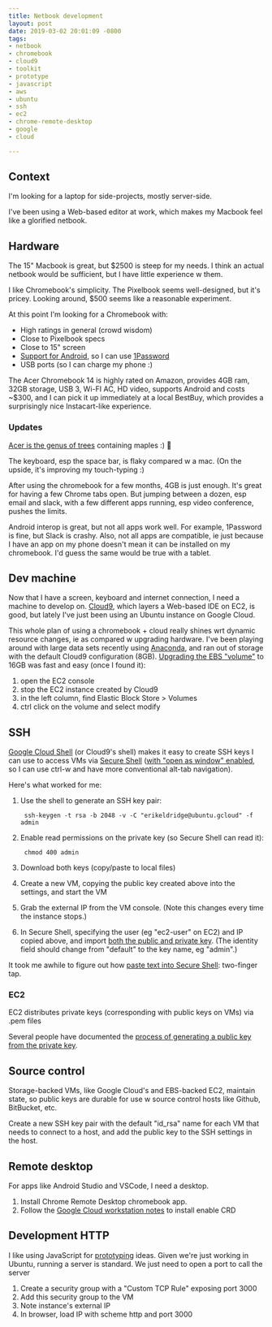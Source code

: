 ```yaml
---
title: Netbook development
layout: post
date: 2019-03-02 20:01:09 -0800
tags:
- netbook
- chromebook
- cloud9
- toolkit
- prototype
- javascript
- aws
- ubuntu
- ssh
- ec2
- chrome-remote-desktop
- google
- cloud

---
```

## Context

I'm looking for a laptop for side-projects, mostly server-side.

I've been using a Web-based editor at work, which makes my Macbook feel like a glorified netbook.

## Hardware

The 15" Macbook is great, but $2500 is steep for my needs. I think an actual netbook would be sufficient, but I have little experience w them.

I like Chromebook's simplicity. The Pixelbook seems well-designed, but it's pricey. Looking around, $500 seems like a reasonable experiment.

At this point I'm looking for a Chromebook with:

* High ratings in general (crowd wisdom)
* Close to Pixelbook specs
* Close to 15" screen
* [Support for Android](https://sites.google.com/a/chromium.org/dev/chromium-os/chrome-os-systems-supporting-android-apps), so I can use [1Password](https://discussions.agilebits.com/discussion/67454/does-1password-work-on-a-chromebook-chrome-os)
* USB ports (so I can charge my phone :)

The Acer Chromebook 14 is highly rated on Amazon, provides 4GB ram, 32GB storage, USB 3, Wi-FI AC, HD video, supports Android and costs \~$300, and I can pick it up immediately at a local BestBuy, which provides a surprisingly nice Instacart-like experience.

### Updates

[Acer is the genus of trees](https://www.inaturalist.org/taxa/47727-Acer) containing maples :) 🍁

The keyboard, esp the space bar, is flaky compared w a mac. (On the upside, it's improving my touch-typing :)

After using the chromebook for a few months, 4GB is just enough. It's great for having a few Chrome tabs open. But jumping between a dozen, esp email and slack, with a few different apps running, esp video conference, pushes the limits.

Android interop is great, but not all apps work well. For example, 1Password is fine, but Slack is crashy. Also, not all apps are compatible, ie just because I have an app on my phone doesn't mean it can be installed on my chromebook. I'd guess the same would be true with a tablet.

## Dev machine

Now that I have a screen, keyboard and internet connection, I need a machine to develop on. [Cloud9](https://aws.amazon.com/cloud9/), which layers a Web-based IDE on EC2, is good, but lately I've just been using an Ubuntu instance on Google Cloud.

This whole plan of using a chromebook + cloud really shines wrt dynamic resource changes, ie as compared w upgrading hardware. I've been playing around with large data sets recently using [Anaconda](https://www.anaconda.com/download/#linux), and ran out of storage with the default Cloud9 configuration (8GB). [Upgrading the EBS "volume"](https://docs.aws.amazon.com/AWSEC2/latest/UserGuide/console-modify.html) to 16GB was fast and easy (once I found it):

1. open the EC2 console
2. stop the EC2 instance created by Cloud9
3. in the left column, find Elastic Block Store > Volumes
4. ctrl click on the volume and select modify

## SSH

[Google Cloud Shell](https://cloud.google.com/shell/docs/) (or Cloud9's shell) makes it easy to create SSH keys I can use to access VMs via [Secure Shell](https://chrome.google.com/webstore/detail/secure-shell/pnhechapfaindjhompbnflcldabbghjo/support?hl=en) ([with "open as window" enabled](https://chromium.googlesource.com/apps/libapps/+/master/nassh/doc/FAQ.md#How-do-I-send-Ctrl_W_Ctrl_N-or-Ctrl_T-to-the-terminal), so I can use ctrl-w and have more conventional alt-tab navigation).

Here's what worked for me:

1. Use the shell to generate an SSH key pair:

        ssh-keygen -t rsa -b 2048 -v -C "erikeldridge@ubuntu.gcloud" -f admin
2. Enable read permissions on the private key (so Secure Shell can read it):

        chmod 400 admin
3. Download both keys (copy/paste to local files)
4. Create a new VM, copying the public key created above into the settings, and start the VM
5. Grab the external IP from the VM console. (Note this changes every time the instance stops.)
6. In Secure Shell, specifying the user (eg "ec2-user" on EC2) and IP copied above, and import [both the public and private key](https://chromium.googlesource.com/apps/libapps/+/master/nassh/doc/FAQ.md#Can-I-connect-using-a-public-key-pair-or-certificate). (The identity field should change from "default" to the key name, eg "admin".)

It took me awhile to figure out how [paste text into Secure Shell](https://chromium.googlesource.com/apps/libapps/+/master/nassh/doc/FAQ.md#How-do-I-paste-text-to-the-terminal "Secure Shell paste docs"): two-finger tap.

### EC2

EC2 distributes private keys (corresponding with public keys on VMs) via .pem files

Several people have documented the [process of generating a public key from the private key](http://www.mattburns.co.uk/blog/2012/11/15/connecting-to-ec2-from-chromes-secure-shell-using-only-a-pem-file/).

## Source control

Storage-backed VMs, like Google Cloud's and EBS-backed EC2, maintain state, so public keys are durable for use w source control hosts like Github, BitBucket, etc.

Create a new SSH key pair with the default "id_rsa" name for each VM that needs to connect to a host, and add the public key to the SSH settings in the host.

## Remote desktop

For apps like Android Studio and VSCode, I need a desktop.

1. Install Chrome Remote Desktop chromebook app.
2. Follow the [Google Cloud workstation notes](google-cloud-workstation) to install enable CRD

## Development HTTP

I like using JavaScript for [prototyping](prototype-toolkit "Prototype toolkit") ideas. Given we're just working in Ubuntu, running a server is standard. We just need to open a port to call the server

1. Create a security group with a "Custom TCP Rule" exposing port 3000
2. Add this security group to the VM
3. Note instance's external IP
4. In browser, load IP with scheme http and port 3000